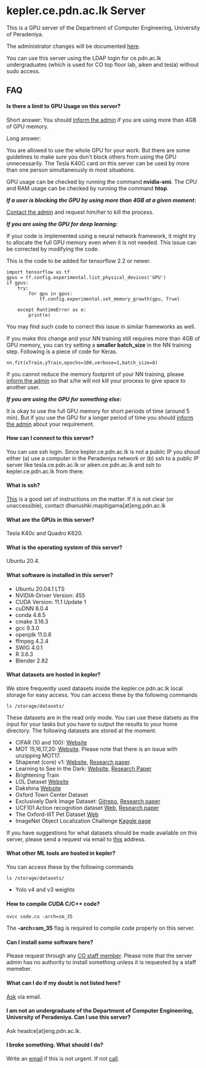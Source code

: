 # kepler.ce.pdn.ac.lk Server

This is a GPU server of the Department of Computer Engineering, University of Peradeniya.

The administrator changes will be documented [here](https://github.com/cepdnaclk/server-documentation-public).

You can use this server using the LDAP login for ce.pdn.ac.lk undergraduates (which is used for CO top floor lab, aiken and tesla) without sudo access.

## FAQ

#### Is there a limit to GPU Usage on this server?

Short answer: You should [inform the admin](https://cepdnaclk.github.io/servers/admin/) if you are using more than 4GB of GPU memory.


Long answer:

You are allowed to use the whole GPU for your work. But there are some guidelines to make sure you don't block others from using the GPU unnecessarily. The Tesla K40C card on this server can be used by more than one person simultaneously in most situations.


GPU usage can be checked by running the command **nvidia-smi**. The CPU and RAM usage can be checked by running the command **htop**.


_**If a user is blocking the GPU by using more than 4GB at a given moment:**_

[Contact the admin](https://cepdnaclk.github.io/servers/admin/) and request him/her to kill the process.


_**If you are using the GPU for deep learning:**_

If your code is implemented using a neural network framework, it might try to allocate the full GPU memory even when it is not needed. This issue can be corrected by modifying the code.

This is the code to be added for tensorflow 2.2 or newer.
```
import tensorflow as tf
gpus = tf.config.experimental.list_physical_devices('GPU')
if gpus:
    try:
        for gpu in gpus:
            tf.config.experimental.set_memory_growth(gpu, True)

    except RuntimeError as e:
        print(e)
```

You may find such code to correct this issue in similar frameworks as well.

If you make this change and your NN training still requires more than 4GB of GPU memory, you can try setting a **smaller batch_size** in the NN training step. Following is a piece of code for Keras.

```
nn.fit(xTrain,yTrain,epochs=100,verbose=1,batch_size=8)
```

If you cannot reduce the memory footprint of your NN training, please [inform the admin](https://cepdnaclk.github.io/servers/admin/) so that s/he will not kill your process to give space to another user.


_**If you are using the GPU for something else:**_

It is okay to use the full GPU memory for short periods of time (around 5 min). But if you use the GPU for a longer period of time you should [inform the admin](https://cepdnaclk.github.io/servers/admin/) about your requirement.


#### How can I connect to this server?

You can use ssh login. Since kepler.ce.pdn.ac.lk is not a public IP you shoud either (a) use a computer in the Peradeniya network or (b) ssh to a public IP server like tesla.ce.pdn.ac.lk or aiken.ce.pdn.ac.lk and ssh to kepler.ce.pdn.ac.lk from there.

#### What is ssh?
[This](https://ce-pdn-ac-lk.com/cewiki/server_use:use_of_servers) is a good set of instructions on the matter. If it is not clear (or unaccessible), contact dhanushki.mapitigama[at]eng.pdn.ac.lk

#### What are the GPUs in this server?

Tesla K40c and Quadro K620.

####  What is the operating system of this server?

Ubuntu 20.4.


#### What software is installed in this server?

* Ubuntu 20.04.1 LTS
* NVIDIA-Driver Version: 455
* CUDA Version: 11.1 Update 1
* cuDNN 8.0.4
* conda 4.8.5
* cmake 3.16.3
* gcc 9.3.0
* openjdk 11.0.8
* ffmpeg 4.2.4
* SWIG 4.0.1
* R 3.6.3
* Blender 2.82


#### What datasets are hosted in kepler?

We store frequently used datasets inside the kepler.ce.pdn.ac.lk local storage for easy access. You can access these by the following commands
```
ls /storage/datasets/
```
These datasets are in the read only mode. You can use these datsets as the input for your tasks but you have to output the results to your home directory. The following datasets are stored at the moment.
* CIFAR (10 and 100): [Website](https://www.cs.toronto.edu/~kriz/cifar.html)
* MOT 15,16,17,20: [Website](https://motchallenge.net/). Please note that there is an issue with unzipping MOT17.
* Shapenet (core) v1: [Website](https://www.shapenet.org/), [Research paper](https://arxiv.org/abs/1512.03012).
* Learning to See in the Dark: [Website](https://github.com/cchen156/Learning-to-See-in-the-Dark), [Research Paper](https://cchen156.github.io/paper/18CVPR_SID.pdf)
* Brightening Train
* LOL Dataset [Website](https://daooshee.github.io/BMVC2018website/)
* Dakshina [Website](https://github.com/google-research-datasets/dakshina)
* Oxford Town Center Dataset
* Exclusively Dark Image Dataset: [Gitrepo](https://github.com/cs-chan/Exclusively-Dark-Image-Dataset/tree/master/Dataset), [Research paper](http://cs-chan.com/doc/cviu.pdf)
* UCF101  Action recognition dataset [Web](https://www.crcv.ucf.edu/data/UCF101.php), [Research paper](https://www.crcv.ucf.edu/papers/UCF101_CRCV-TR-12-01.pdf)
* The Oxford-IIIT Pet Dataset [Web](https://www.robots.ox.ac.uk/~vgg/data/pets/)
* ImageNet Object Localization Challenge [Kaggle page](https://www.kaggle.com/competitions/imagenet-object-localization-challenge)

If you have suggestions for what datasets should be made available on this server, please send a request via email to [this](https://www.cs.umd.edu/~gihan/contact/) address.

#### What other ML tools are hosted in kepler?
You can access these by the following commands
```
ls /storage/datasets/
```

* Yolo v4 and v3 weights




#### How to compile CUDA C/C++ code?
```
nvcc code.cu -arch=sm_35
```

The **-arch=sm_35** flag is required to compile code properly on this server.


####  Can I install some software here?

Please request through any [CO staff member](http://www.ce.pdn.ac.lk/academic-staff/). Please note that the server admin has no authority to install something unless it is requested by a staff memeber.

#### What can I do if my doubt is not listed here?

[Ask](./../admin/) via email.


#### I am not an undergraduate of the Department of Computer Engineering, University of Peradeniya. Can I use this server?

Ask headce[at]eng.pdn.ac.lk.<!--  Specify whether you need a normal LDAP account or a normal LDAP account + docker. -->


#### I broke something. What should I do?

Write an [email](./../admin/) if this is not urgent. If not [call](./../admin/).
